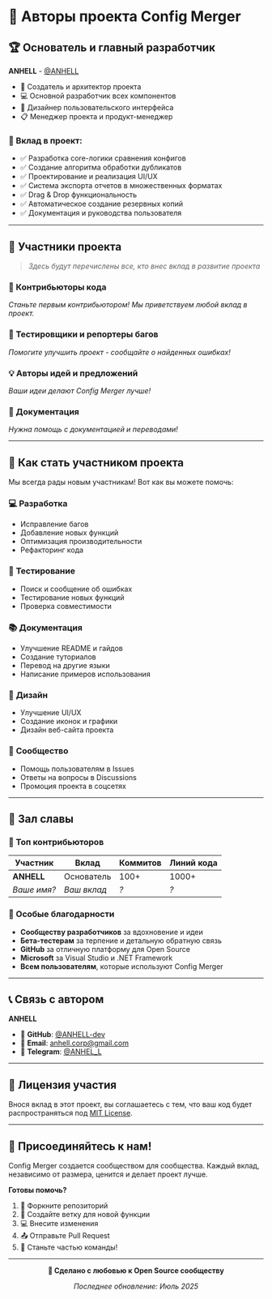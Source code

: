 # 👥 Авторы проекта Config Merger

## 🏆 Основатель и главный разработчик

**ANHELL** - [@ANHELL](https://github.com/ANHELL-dev)
- 🚀 Создатель и архитектор проекта
- 💻 Основной разработчик всех компонентов
- 🎨 Дизайнер пользовательского интерфейса
- 📋 Менеджер проекта и продукт-менеджер

### 🔧 Вклад в проект:
- ✅ Разработка core-логики сравнения конфигов
- ✅ Создание алгоритма обработки дубликатов
- ✅ Проектирование и реализация UI/UX
- ✅ Система экспорта отчетов в множественных форматах
- ✅ Drag & Drop функциональность
- ✅ Автоматическое создание резервных копий
- ✅ Документация и руководства пользователя

---

## 🤝 Участники проекта

> *Здесь будут перечислены все, кто внес вклад в развитие проекта*

### 🌟 Контрибьюторы кода
<!-- Список будет автоматически обновляться по мере поступления Pull Request'ов -->

*Станьте первым контрибьютором! Мы приветствуем любой вклад в проект.*

### 🐛 Тестировщики и репортеры багов
<!-- Пользователи, которые помогли найти и исправить ошибки -->

*Помогите улучшить проект - сообщайте о найденных ошибках!*

### 💡 Авторы идей и предложений
<!-- Пользователи, предложившие новые функции -->

*Ваши идеи делают Config Merger лучше!*

### 📝 Документация
<!-- Помощь с переводами и улучшением документации -->

*Нужна помощь с документацией и переводами!*

---

## 🎯 Как стать участником проекта

Мы всегда рады новым участникам! Вот как вы можете помочь:

### 💻 **Разработка**
- Исправление багов
- Добавление новых функций
- Оптимизация производительности
- Рефакторинг кода

### 🐛 **Тестирование**
- Поиск и сообщение об ошибках
- Тестирование новых функций
- Проверка совместимости

### 📚 **Документация**
- Улучшение README и гайдов
- Создание туториалов
- Перевод на другие языки
- Написание примеров использования

### 🎨 **Дизайн**
- Улучшение UI/UX
- Создание иконок и графики
- Дизайн веб-сайта проекта

### 💬 **Сообщество**
- Помощь пользователям в Issues
- Ответы на вопросы в Discussions
- Промоция проекта в соцсетях

---

## 🏅 Зал славы

### 🥇 Топ контрибьюторов
<!-- Автоматически обновляется GitHub -->

| Участник | Вклад | Коммитов | Линий кода |
|----------|-------|----------|------------|
| **ANHELL** | Основатель | 100+ | 1000+ |
| *Ваше имя?* | *Ваш вклад* | *?* | *?* |

### 🌟 Особые благодарности

- **Сообществу разработчиков** за вдохновение и идеи
- **Бета-тестерам** за терпение и детальную обратную связь
- **GitHub** за отличную платформу для Open Source
- **Microsoft** за Visual Studio и .NET Framework
- **Всем пользователям**, которые используют Config Merger

---

## 📞 Связь с автором

**ANHELL**
- 🐙 **GitHub**: [@ANHELL-dev](https://github.com/ANHELL-dev)
- 📧 **Email**: [anhell.corp@gmail.com](mailto:anhell.corp@gmail.com)
- 💬 **Telegram**: [@ANHEL_L](https://t.me/ANHEL_L)

---

## 📜 Лицензия участия

Внося вклад в этот проект, вы соглашаетесь с тем, что ваш код будет распространяться под [MIT License](LICENSE).

---

## 🎉 Присоединяйтесь к нам!

Config Merger создается сообществом для сообщества. Каждый вклад, независимо от размера, ценится и делает проект лучше.

**Готовы помочь?** 
1. 🍴 Форкните репозиторий
2. 🌿 Создайте ветку для новой функции
3. 💻 Внесите изменения
4. 📤 Отправьте Pull Request
5. 🎉 Станьте частью команды!

---

<p align="center">
  <strong>💖 Сделано с любовью к Open Source сообществу</strong>
</p>

<p align="center">
  <em>Последнее обновление: Июль 2025</em>
</p>
